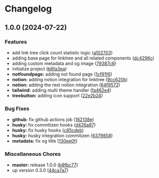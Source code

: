 # Changelog

## 1.0.0 (2024-07-22)


### Features

* add link tree click count statistic logic ([a102703](https://github.com/Mgkusumaputra/linktion/commit/a10270377abad058faaa0d0e967df0e7c0e4f7f1))
* adding base page for linktree and all related components ([dc4296c](https://github.com/Mgkusumaputra/linktion/commit/dc4296c2067734134c83683bce301619c6e84cfa))
* adding custom metadata and og image ([79387c6](https://github.com/Mgkusumaputra/linktion/commit/79387c65741bf8c1a00ba9224db1d010cc43bde1))
* initialize project ([b6fa3ea](https://github.com/Mgkusumaputra/linktion/commit/b6fa3ea1c25208894594bbea78d93b8ef94dfd00))
* **notfoundpage:** adding not found page ([1cf91f6](https://github.com/Mgkusumaputra/linktion/commit/1cf91f66c03dd9bda61aeeb003375a02c330176c))
* **notion:** adding notion integration for linktree ([9cc620b](https://github.com/Mgkusumaputra/linktion/commit/9cc620b672d9f762b84bbab94f3d1761372d4725))
* **notion:** adding the rest notion integration ([64f9572](https://github.com/Mgkusumaputra/linktion/commit/64f95723e83f5bc3169963e6e9ff925a5fef9ee5))
* **tailwind:** adding multi theme handler ([fa462e4](https://github.com/Mgkusumaputra/linktion/commit/fa462e4cae83967b960491f5934d377c077f7859))
* **treebutton:** adding icon support ([22e2b24](https://github.com/Mgkusumaputra/linktion/commit/22e2b24666c22ad522deacfed4a4a2debfac21c5))


### Bug Fixes

* **github:** fix github actions job ([162138e](https://github.com/Mgkusumaputra/linktion/commit/162138e28399636bdddcdc69d40523f44d515970))
* **husky:** fix commitizen hooks ([d426a87](https://github.com/Mgkusumaputra/linktion/commit/d426a8744201a680b94f4dc24f68adc897952b03))
* **husky:** fix husky hooks ([c85cdeb](https://github.com/Mgkusumaputra/linktion/commit/c85cdebbfd3305b6a61fbb698632cb7df4e14230))
* **husky:** husky integration commitizen ([6379858](https://github.com/Mgkusumaputra/linktion/commit/6379858d279f088641dce14f843595896691ecb6))
* **metadata:** fix og title ([130ee0f](https://github.com/Mgkusumaputra/linktion/commit/130ee0fb1acb9f01e07398710a3e533827e31bec))


### Miscellaneous Chores

* **master:** release 1.0.0 ([b8fbc77](https://github.com/Mgkusumaputra/linktion/commit/b8fbc779c300d8bcce97a0b7c73bb4112844c5d8))
* up version 0.3.0 ([44ca7a7](https://github.com/Mgkusumaputra/linktion/commit/44ca7a7d65480a6351df5f5415e45a051a90eb2c))
